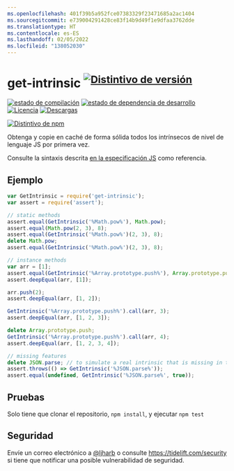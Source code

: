 ```yaml
---
ms.openlocfilehash: 401f39b5a952fce07383329f23471685a2ac1404
ms.sourcegitcommit: e739004291428ce83f14b9d49f1e9dfaa3762dde
ms.translationtype: HT
ms.contentlocale: es-ES
ms.lasthandoff: 02/05/2022
ms.locfileid: "138052030"
---
```

# <a name="get-intrinsic-supversion-badgenpm-version-svgpackage-urlsup"></a>get-intrinsic <sup>[![Distintivo de versión][npm-version-svg]][package-url]</sup>

[![estado de compilación][deps-svg]][deps-url]
[![estado de dependencia de desarrollo][dev-deps-svg]][dev-deps-url]
[![Licencia][license-image]][license-url]
[![Descargas][downloads-image]][downloads-url]

[![Distintivo de npm][npm-badge-png]][package-url]

Obtenga y copie en caché de forma sólida todos los intrínsecos de nivel de lenguaje JS por primera vez.

Consulte la sintaxis descrita [en la especificación JS](https://tc39.es/ecma262/#sec-well-known-intrinsic-objects) como referencia.

## <a name="example"></a>Ejemplo

```js
var GetIntrinsic = require('get-intrinsic');
var assert = require('assert');

// static methods
assert.equal(GetIntrinsic('%Math.pow%'), Math.pow);
assert.equal(Math.pow(2, 3), 8);
assert.equal(GetIntrinsic('%Math.pow%')(2, 3), 8);
delete Math.pow;
assert.equal(GetIntrinsic('%Math.pow%')(2, 3), 8);

// instance methods
var arr = [1];
assert.equal(GetIntrinsic('%Array.prototype.push%'), Array.prototype.push);
assert.deepEqual(arr, [1]);

arr.push(2);
assert.deepEqual(arr, [1, 2]);

GetIntrinsic('%Array.prototype.push%').call(arr, 3);
assert.deepEqual(arr, [1, 2, 3]);

delete Array.prototype.push;
GetIntrinsic('%Array.prototype.push%').call(arr, 4);
assert.deepEqual(arr, [1, 2, 3, 4]);

// missing features
delete JSON.parse; // to simulate a real intrinsic that is missing in the environment
assert.throws(() => GetIntrinsic('%JSON.parse%'));
assert.equal(undefined, GetIntrinsic('%JSON.parse%', true));
```

## <a name="tests"></a>Pruebas
Solo tiene que clonar el repositorio, `npm install`, y ejecutar `npm test`

## <a name="security"></a>Seguridad

Envíe un correo electrónico a [@ljharb](https://github.com/ljharb) o consulte https://tidelift.com/security si tiene que notificar una posible vulnerabilidad de seguridad.

[package-url]: https://npmjs.org/package/get-intrinsic
[npm-version-svg]: http://versionbadg.es/ljharb/get-intrinsic.svg
[deps-svg]: https://david-dm.org/ljharb/get-intrinsic.svg
[deps-url]: https://david-dm.org/ljharb/get-intrinsic
[dev-deps-svg]: https://david-dm.org/ljharb/get-intrinsic/dev-status.svg
[dev-deps-url]: https://david-dm.org/ljharb/get-intrinsic#info=devDependencies
[npm-badge-png]: https://nodei.co/npm/get-intrinsic.png?downloads=true&stars=true
[license-image]: https://img.shields.io/npm/l/get-intrinsic.svg
[license-url]: LICENSE
[downloads-image]: https://img.shields.io/npm/dm/get-intrinsic.svg
[downloads-url]: https://npm-stat.com/charts.html?package=get-intrinsic
